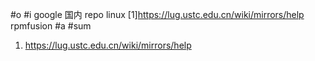#o
#i
google 国内 repo linux
[1]https://lug.ustc.edu.cn/wiki/mirrors/help
rpmfusion
#a
#sum
1. https://lug.ustc.edu.cn/wiki/mirrors/help
